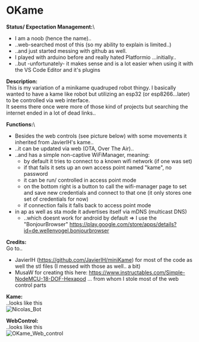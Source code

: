 # OKame

**Status/ Expectation Management:**\
 - I am a noob (hence the name)..
 - ..web-searched most of this (so my ability to explain is limited..)
 - ..and just started messing with github as well.
 - I played with arduino before and really hated Platformio ...initially..
 - ..but -unfortunately- it makes sense and is a lot easier when using it with the VS Code Editor and it's plugins
   

**Description:**\
This is my variation of a minikame quadruped robot thingy.
I basically wanted to have a kame like robot but utilizing an esp32 (or esp8266...later) to be controlled via web interface.\
It seems there once were more of those kind of projects but searching the internet ended in a lot of dead links..

**Functions:**\
 - Besides the web controls (see picture below) with some movements it inherited from JavierIH's kame..
 - ..it can be updated via web (OTA, Over The Air)..
 - ..and has a simple non-captive WiFiManager, meaning:
   + by default it tries to connect to a known wifi network (if one was set)
   + if that fails it sets up an own access point named "kame", no password
   + it can be run/ controlled in access point mode
   + on the bottom right is a button to call the wifi-manager page to set and save new credentials and connect to that one (it only stores one set of credentials for now)
   + if connection fails it falls back to access point mode
- in ap as well as sta mode it advertises itself via mDNS (multicast DNS)
  + ..which doesnt work for android by default => I use the "BonjourBrowser" https://play.google.com/store/apps/details?id=de.wellenvogel.bonjourbrowser

**Credits:**\
Go to.. 
 - JavierIH (https://github.com/JavierIH/miniKame) for most of the code as well the stl files (I messed with those as well.. a bit)
 - MusaW for creating this here: https://www.instructables.com/Simple-NodeMCU-18-DOF-Hexapod ... from whom I stole most of the web control parts


**Kame:**\
..looks like this\
![Nicolas_Bot](https://github.com/n00B17/OKame/assets/46864870/b2c25fa0-bac4-4f04-9b8c-c9d57355643a)



**WebControl:**\
..looks like this\
![OKame_Web_control](https://github.com/n00B17/OKame/assets/46864870/4b7717bc-40f9-4e02-a926-87fff8b4f2b0)
